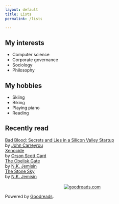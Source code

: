 ```yaml
---
layout: default
title: Lists
permalink: /lists

---
```


## My interests

- Computer science
- Corporate governance
- Sociology
- Philosophy

## My hobbies

- Skiing
- Biking
- Playing piano
- Reading

<div id="gr_custom_widget_1596997150">
  <div class="gr_custom_container_1596997150">
  <h2 class="gr_custom_header_1596997150">
  <a style="text-decoration: none;" rel="nofollow" href="https://www.goodreads.com/review/list/77544429-tristan?shelf=read&amp;utm_medium=api&amp;utm_source=custom_widget">Recently read</a>
  </h2>
<div class="gr_custom_each_container_1596997150">
<div class="gr_custom_title_1596997150">
<a rel="nofollow" href="https://www.goodreads.com/review/show/3454194577?utm_medium=api&amp;utm_source=custom_widget">Bad Blood: Secrets and Lies in a Silicon Valley Startup</a>
</div>
<div class="gr_custom_author_1596997150">
by <a rel="nofollow" href="https://www.goodreads.com/author/show/17575761.John_Carreyrou">John Carreyrou</a>
</div>
</div>

<div class="gr_custom_each_container_1596997150">
<div class="gr_custom_title_1596997150">
<a rel="nofollow" href="https://www.goodreads.com/review/show/3427276937?utm_medium=api&amp;utm_source=custom_widget">Xenocide</a>
</div>
<div class="gr_custom_author_1596997150">
by <a rel="nofollow" href="https://www.goodreads.com/author/show/589.Orson_Scott_Card">Orson Scott Card</a>
</div>
</div>

<div class="gr_custom_each_container_1596997150">
<div class="gr_custom_title_1596997150">
<a rel="nofollow" href="https://www.goodreads.com/review/show/3251753455?utm_medium=api&amp;utm_source=custom_widget">The Obelisk Gate</a>
</div>
<div class="gr_custom_author_1596997150">
by <a rel="nofollow" href="https://www.goodreads.com/author/show/2917917.N_K_Jemisin">N.K. Jemisin</a>
</div>
</div>
<div class="gr_custom_each_container_1596997150">
<div class="gr_custom_title_1596997150">
<a rel="nofollow" href="https://www.goodreads.com/review/show/3251715246?utm_medium=api&amp;utm_source=custom_widget">The Stone Sky</a>
</div>
<div class="gr_custom_author_1596997150">
by <a rel="nofollow" href="https://www.goodreads.com/author/show/2917917.N_K_Jemisin">N.K. Jemisin</a>
</div>
</div>

<br style="clear: both"/>
<center>
<a rel="nofollow" href="https://www.goodreads.com/"><img alt="goodreads.com" style="border:0" src="https://www.goodreads.com/images/widget/widget_logo.gif" /></a>
</center>
</div>
</div>

Powered by <a rel="nofollow" href="https://www.goodreads.com/">Goodreads</a>.

<script src="https://www.goodreads.com/review/custom_widget/77544429.Recently%20read?cover_position=left&cover_size=small&num_books=10&order=d&shelf=read&show_author=1&show_cover=0&show_rating=0&show_review=0&show_tags=0&show_title=1&sort=date_read&widget_bg_color=FFFFFF&widget_bg_transparent=true&widget_border_width=none&widget_id=1596997150&widget_text_color=000000&widget_title_size=medium&widget_width=full" type="text/javascript" charset="utf-8"></script>
